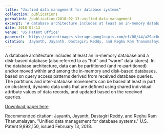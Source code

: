 ```yaml
---
title: "Unified data management for database systems"
collection: publications
permalink: /publication/2018-02-13-unified-data-management
excerpt: 'A database architecture includes at least an in-memory database and a disk-based database (also referred to as “hot” and “warm” data stores). In the database architecture, data can be partitioned (and re-partitioned) and/or moved within and among the in-memory and disk-based databases, based on query access patterns derived from received database queries. The partitions and inter-database movements can be based at least in part on clustered, dynamic data units that are defined using shared individual attribute values of data records, and updated based on the received queries.'
date: 2018-02-13
venue: 'US Patent Office'
paperurl: 'https://patentimages.storage.googleapis.com/ef/08/44/a29ac8da475627/US9892150.pdf'
citation: 'Jayanth, Jayanth, Dastagiri Reddy, and Reghu Ram Thanumalayan. "Unified data management for database systems." U.S. Patent 9,892,150, issued February 13, 2018.'
---
```

A database architecture includes at least an in-memory database and a disk-based database (also referred to as “hot” and “warm” data stores). In the database architecture, data can be partitioned (and re-partitioned) and/or moved within and among the in-memory and disk-based databases, based on query access patterns derived from received database queries. The partitions and inter-database movements can be based at least in part on clustered, dynamic data units that are defined using shared individual attribute values of data records, and updated based on the received queries.

[Download paper here](https://patentimages.storage.googleapis.com/ef/08/44/a29ac8da475627/US9892150.pdf)

Recommended citation: Jayanth, Jayanth, Dastagiri Reddy, and Reghu Ram Thanumalayan. "Unified data management for database systems." U.S. Patent 9,892,150, issued February 13, 2018.